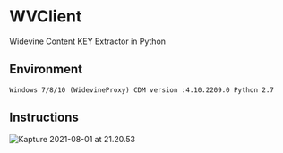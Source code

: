 # WVClient

Widevine Content KEY Extractor in Python

## Environment

`Windows 7/8/10 (WidevineProxy)
CDM version :4.10.2209.0
Python 2.7`

## Instructions

![Kapture 2021-08-01 at 21.20.53](1.gif)



